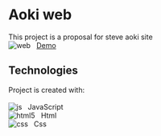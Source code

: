 # Aoki web
This project is a proposal for steve aoki site <BR>
![web](https://user-images.githubusercontent.com/42875282/92638886-a11ddf00-f2a0-11ea-8392-68f65b802ff3.png) &nbsp; [Demo](https://aoki.gtdan.com)

## Technologies
Project is created with: <BR> <BR>
![js](https://user-images.githubusercontent.com/42875282/92638234-96af1580-f29f-11ea-8f4e-9ddfc452f363.png) &nbsp; JavaScript <BR>
![html5](https://user-images.githubusercontent.com/42875282/92638412-d970ed80-f29f-11ea-8fbe-8641206e5f20.png) &nbsp; Html <BR>
![css](https://user-images.githubusercontent.com/42875282/92638414-db3ab100-f29f-11ea-8f0a-bd88d6b758d0.png) &nbsp; Css

